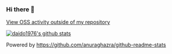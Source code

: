 ### Hi there 👋

<!--
**daido1976/daido1976** is a ✨ _special_ ✨ repository because its `README.md` (this file) appears on your GitHub profile.

Here are some ideas to get you started:

- 🔭 I’m currently working on ...
- 🌱 I’m currently learning ...
- 👯 I’m looking to collaborate on ...
- 🤔 I’m looking for help with ...
- 💬 Ask me about ...
- 📫 How to reach me: ...
- 😄 Pronouns: ...
- ⚡ Fun fact: ...
-->

[View OSS activity outside of my repository](https://github.com/search?q=involves%3Adaido1976+-user%3Adaido1976+is%3Apublic+-org%3Afeedforce)

[![daido1976's github stats](https://github-readme-stats.vercel.app/api?username=daido1976&count_private=true&show_icons=true)](https://github.com/anuraghazra/github-readme-stats)

Powered by https://github.com/anuraghazra/github-readme-stats
